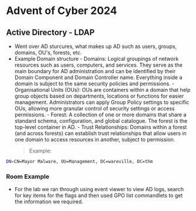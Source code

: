# Advent of Cyber 2024

## Active Directory - LDAP

- Went over AD sturcures, what makes up AD such as users, groups, domains, OU's, forests, etc.
- Example Domain structure - Domains: Logical groupings of network resources such as users, computers, and services. They serve as the main boundary for AD administration and can be identified by their Domain Component and Domain Controller name. Everything inside a domain is subject to the same security policies and permissions. - Organisational Units (OUs): OUs are containers within a domain that help group objects based on departments, locations or functions for easier management. Administrators can apply Group Policy settings to specific OUs, allowing more granular control of security settings or access permissions. - Forest: A collection of one or more domains that share a standard schema, configuration, and global catalogue. The forest is the top-level container in AD. - Trust Relationships: Domains within a forest (and across forests) can establish trust relationships that allow users in one domain to access resources in another, subject to permission.
  > Example:

```bash
DN=CN=Mayor Malware, OU=Management, DC=wareville, DC=thm
```

### Room Example

- For the lab we ran through using event viewer to view AD logs, search for key items for the flags and then used GPO list commandlets to get the information we required.
